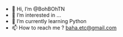 - 👋 Hi, I’m @BohBOhTN
- 👀 I’m interested in ...
- 🌱 I’m currently learning Python
- 📫 How to reach me ?
baha.etc@gmail.com

<!---
BohBOhTN/BohBOhTN is a ✨ special ✨ repository because its `README.md` (this file) appears on your GitHub profile.
You can click the Preview link to take a look at your changes.
--->
